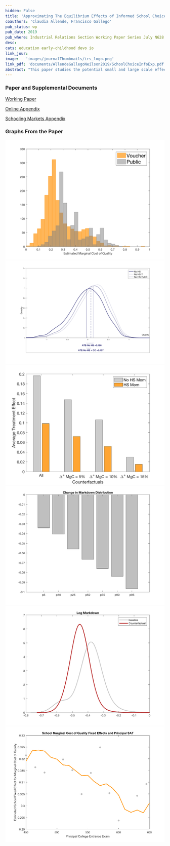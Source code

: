 ```yaml
---
hidden: False
title: 'Approximating The Equilibrium Effects of Informed School Choice'
coauthors: 'Claudia Allende, Francisco Gallego'
pub_status: wp
pub_date: 2019
pub_where: Industrial Relations Section Working Paper Series July N628
desc:
cats: education early-childhood devo io
link_jour:
image:   'images/journalThumbnails/irs_logo.png'
link_pdf: 'documents/AllendeGallegoNeilson2019/SchoolChoiceInfoExp.pdf'
abstract: "This paper studies the potential small and large scale effects of a policy designed to produce more informed consumers in the market for primary education. We develop and test a personalized information provision intervention that targets families of public Pre-K students entering elementary schools in Chile. Using a randomized control trial, we find that the intervention shifts parents' choices toward schools with higher average test scores, higher value added, higher prices, and schools that tend to be further from their homes. Tracking students with administrative data, we find that student academic achievement on test scores was approximately 0.2 standard deviations higher among treated families five years after the intervention. To quantitatively gauge how average treatment effects might vary in a scaled up version of this policy, we embed the randomized control trial within a structural model of school choice and competition where price and quality are chosen endogenously and schools face capacity constraints. We use the estimated model of demand and supply to simulate policy effects under different assumptions about equilibrium constraints. In counterfactual simulations, we find that capacity constraints play an important role mitigating the policy effect  but in several scenarios, the supply-side response increases quality, which contributes to an overall positive average treatment effect. Finally, we show how the estimated model can inform the design of a large scale experiment such that reduced form estimates can capture equilibrium effects and spillovers."
---
```

### Paper and Supplemental Documents

[Working Paper](../documents/AllendeGallegoNeilson2019/SchoolChoiceInfoExp.pdf)

[Online Appendix](../documents/AllendeGallegoNeilson2019/OnlineAppendix_AGN.pdf) 

[Schooling Markets Appendix](../documents/AllendeGallegoNeilson2019/OnlineAppendix_SchoolingMarketsChile.pdf)
### Graphs From the Paper


<div class='full'>
  <div class='row'>
    <div class='large-12 columns'>
      <div class='mod modBoxedSlider'>
        <div class='slides'>
          <div class='slide'>
            <img alt="" src="documents/AllendeGallegoNeilson2019/C1_FirmFE.png" />
          </div>
          <div class='slide'>
            <img alt="" src="documents/AllendeGallegoNeilson2019/QualityDistExpType12_5.png" />
          </div>
          <div class='slide'>
            <img alt="" src="documents/AllendeGallegoNeilson2019/ATECountSupply1_2018_07_18.png" />
          </div>
          <div class='slide'>
            <img alt="" src="documents/AllendeGallegoNeilson2019/ChangeMarkDownDist.png" />
          </div>      
          <div class='slide'>
            <img alt="" src="documents/AllendeGallegoNeilson2019/MarkDownDist.png" />
          </div>  
          <div class='slide'>
            <img alt="" src="documents/AllendeGallegoNeilson2019/Principal_FE_Graph.png" />
          </div>                 
        </div>
      </div>
    </div>
  </div>


<!-- **Distribution of Cost Estimates**

![CostEstimates](documents/AllendeGallegoNeilson2019/C1_FirmFE.png)

**Counterfactual Distribution of School Value Added with Supply and Demand Reaction**

![CounterFactual](documents/AllendeGallegoNeilson2019/QualityDistExpType12_5.png) -->
